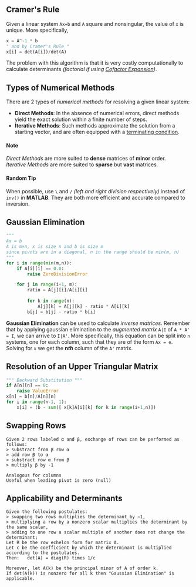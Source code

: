 ## Cramer's Rule
Given a linear system `Ax=b` and `A` square and nonsingular, the value of `x` is unique. More specifically,  
```python
x = A^-1 * b
" and by Cramer's Rule "
x[i] = det(A[i])/det(A)
```
The problem with this algorithm is that it is very costly computationally to calculate determinants *(factorial if using 
[Cofactor Expansion](https://www.wikiwand.com/en/Laplace_expansion))*.
## Types of Numerical Methods
There are 2 types of *numerical methods* for resolving a given linear system:  
* **Direct Methods**: In the absence of numerical errors, direct methods yield the exact solution within a finite number of steps.  
* **Iterative Methods**: Such methods approximate the solution from a starting vector, and are often equipped with a [terminating condition](/articles/alg/def.md#terminating-condition).  
#### Note
*Direct Methods* are more suited to **dense** matrices of **minor** order.  
*Iterative Methods* are more suited to **sparse** but **vast** matrices.  
#### Random Tip
When possible, use `\` and `/` *(left and right division respectively)* instead of `inv()` in **MATLAB**. They are both more efficient and accurate compared to inversion.  
## Gaussian Elimination
```python
"""
Ax = b
A is m×n, x is size n and b is size m
since pivots are in a diagonal, n in the range should be min(m, n)
"""
for i in range(min(m,n)):
    if A[i][i] == 0.0:
        raise ZeroDivisionError

    for j in range(i+1, m):
        ratio = A[j][i]/A[i][i]
        
        for k in range(n):
            A[j][k] = A[j][k] - ratio * A[i][k]
        b[j] = b[j] - ratio * b[i]

```
**Gaussian Elimination** can be used to calculate *inverse matrices*. Remember that by applying gaussian elimination to the *augmented matrix* `A|I` of `A * A' = I`, we can arrive to `I|A'`. More specifically, this equation can be split into `n` systems, one for each column, such that they are of the form `Ax = e`. Solving for `x` we get the **n**__*th*__ column of the `A'` matrix.  
## Resolution of an Upper Triangular Matrix
```python
""" Backward Substitution """
if A[n][n] == 0:
    raise ValueError
x[n] = b[n]/A[n][n]
for i in range(n-1, 1):
    x[i] = (b - sum([ x[k]A[i][k] for k in range(i+1,n)])

```

## Swapping Rows
```applescript
Given 2 rows labeled α and β, exchange of rows can be performed as follows:
> substract from β row α
> add row β to α
> substract row α from β
> multiply β by -1

Analogous for columns
Useful when leading pivot is zero (null)
```
## Applicability and Determinants
```applescript
Given the following postulates:
> swapping two rows multiplies the determinant by −1,
> multiplying a row by a nonzero scalar multiplies the determinant by the same scalar,
> adding to one row a scalar multiple of another does not change the determinant;
Let R be the row echelon form for matrix A.
Let c be the coefficient by which the determinant is multiplied according to the postulates.
Then:   det(A) = diag(R) times 1/c

Moreover, let A(k) be the principal minor of A of order k.
If det(A(k)) is nonzero for all k then "Gaussian Elimination" is applicable.
```
